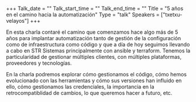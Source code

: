 +++
Talk_date = ""
Talk_start_time = ""
Talk_end_time = ""
Title = "5 años en el camino hacia la automatización"
Type = "talk"
Speakers = ["txetxu-velayos"]
+++

En esta charla contaré el camino que comenzamos hace algo más de 5 años para implantar automatización tanto de gestión de la configuración como de infraestructura como código y que a día de hoy seguimos llevando a cabo en STR Sistemas principalmente con ansible y terraform. Tenemos la particularidad de gestionar múltiples clientes, con múltiples plataformas, proveedores y tecnologías.

En la charla podremos explorar cómo gestionamos el código, cómo hemos evolucionado con las herramientas y cómo sus versiones han influido en ello, cómo gestionamos las credenciales, la importancia en la retrocompatiblidad de cambios, lo que queremos hacer a futuro, etc.